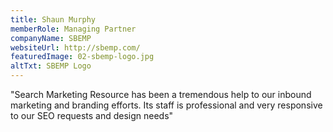 ```yaml
---
title: Shaun Murphy
memberRole: Managing Partner
companyName: SBEMP
websiteUrl: http://sbemp.com/
featuredImage: 02-sbemp-logo.jpg
altTxt: SBEMP Logo
---
```


"Search Marketing Resource has been a tremendous help to our inbound marketing and branding efforts. Its staff is professional and very responsive to our SEO requests and design needs"
